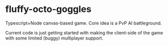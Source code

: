 # fluffy-octo-goggles

Typescript+Node canvas-based game. Core idea is a PvP AI battleground. 

Current code is just getting started with making the client-side of the game with some limited (buggy) multiplayer support. 
